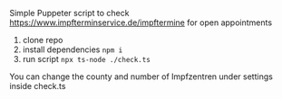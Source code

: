 Simple Puppeter script to check https://www.impfterminservice.de/impftermine for open appointments

1. clone repo
2. install dependencies `npm i`
3. run script `npx ts-node ./check.ts`

You can change the county and number of Impfzentren under settings inside check.ts
